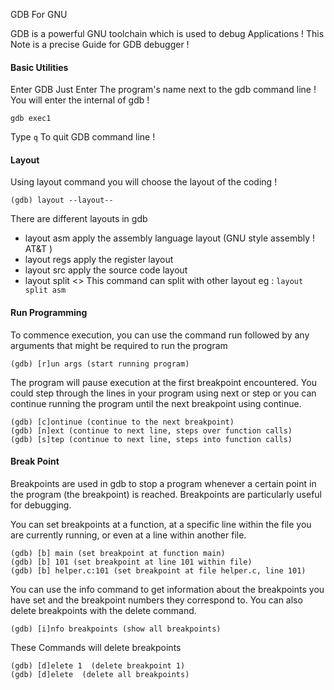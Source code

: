 
GDB For GNU


GDB is a powerful GNU toolchain which is used to debug Applications !
This Note is a precise Guide for GDB debugger !


#### Basic Utilities

Enter GDB
Just Enter The program's name next to the gdb command line ! You will enter the internal of gdb !
```shell
gdb exec1
```
Type `q` To quit GDB command line !


#### Layout

Using layout command you will choose the layout of the coding !
```
(gdb) layout --layout-- 
```

There are different layouts in gdb
- layout asm    apply the assembly language layout (GNU style assembly ! AT&T )
- layout regs         apply the register layout
- layout src          apply the source code layout
- layout split <>   This command can split with other layout 
eg : `layout split asm`

#### Run Programming

To commence execution, you can use the command run followed by any arguments that might be required to run the program
```shell
(gdb) [r]un args (start running program)  
```

The program will pause execution at the first breakpoint encountered. You could step through the lines in your program using next or step or you can continue running the program until the next breakpoint using continue.

```shell
(gdb) [c]ontinue (continue to the next breakpoint)  
(gdb) [n]ext (continue to next line, steps over function calls) 
(gdb) [s]tep (continue to next line, steps into function calls) 
```
#### Break Point

Breakpoints are used in gdb to stop a program whenever a certain point in the program (the breakpoint) is reached. Breakpoints are particularly useful for debugging. 


You can set breakpoints at a function, at a specific line within the file you are currently running, or even at a line within another file.
```shell
(gdb) [b] main (set breakpoint at function main)
(gdb) [b] 101 (set breakpoint at line 101 within file)
(gdb) [b] helper.c:101 (set breakpoint at file helper.c, line 101)  
```
You can use the info command to get information about the breakpoints you have set and the breakpoint numbers they correspond to. You can also delete breakpoints with the delete command.

```shell
(gdb) [i]nfo breakpoints (show all breakpoints)
```

These Commands will delete breakpoints
```
(gdb) [d]elete 1  (delete breakpoint 1)
(gdb) [d]elete  (delete all breakpoints)
```

